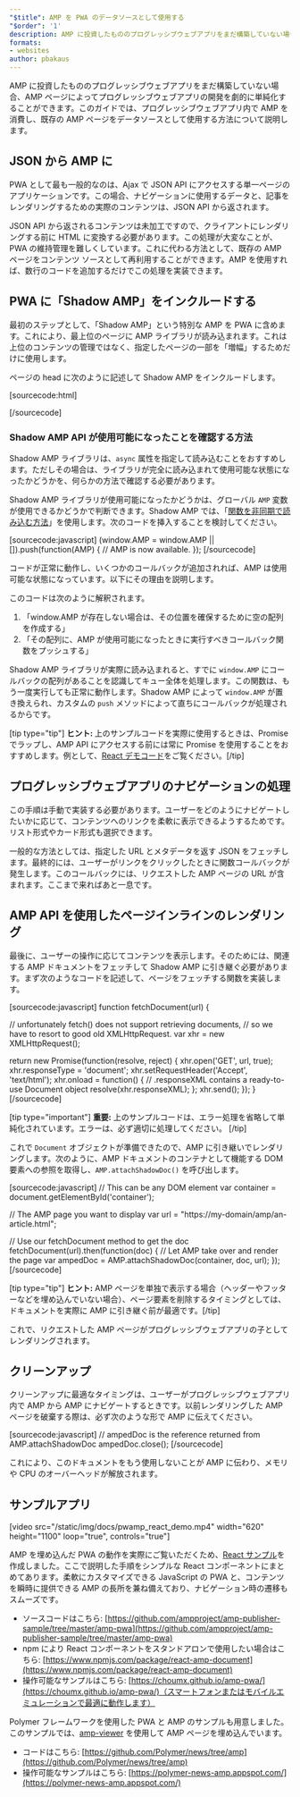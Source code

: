 ```yaml
---
"$title": AMP を PWA のデータソースとして使用する
"$order": '1'
description: AMP に投資したもののプログレッシブウェブアプリをまだ構築していない場合、AMP ページはプログレッシブウェブアプリの開発を劇的に単純化できます。
formats:
- websites
author: pbakaus
---
```


AMP に投資したもののプログレッシブウェブアプリをまだ構築していない場合、AMP ページによってプログレッシブウェブアプリの開発を劇的に単純化することができます。このガイドでは、プログレッシブウェブアプリ内で AMP を消費し、既存の AMP ページをデータソースとして使用する方法について説明します。

## JSON から AMP に

PWA として最も一般的なのは、Ajax で JSON API にアクセスする単一ページのアプリケーションです。この場合、ナビゲーションに使用するデータと、記事をレンダリングするための実際のコンテンツは、JSON API から返されます。

JSON API から返されるコンテンツは未加工ですので、クライアントにレンダリングする前に HTML に変換する必要があります。この処理が大変なことが、PWA の維持管理を難しくしています。これに代わる方法として、既存の AMP ページをコンテンツ ソースとして再利用することができます。AMP を使用すれば、数行のコードを追加するだけでこの処理を実装できます。

## PWA に「Shadow AMP」をインクルードする

最初のステップとして、「Shadow AMP」という特別な AMP を PWA に含めます。これにより、最上位のページに AMP ライブラリが読み込まれます。これは上位のコンテンツの管理ではなく、指定したページの一部を「増幅」するためだけに使用します。

ページの head に次のように記述して Shadow AMP をインクルードします。

[sourcecode:html]
<!-- Asynchronously load the AMP-with-Shadow-DOM runtime library. -->
<script async src="https://cdn.ampproject.org/shadow-v0.js"></script>
[/sourcecode]

### Shadow AMP API が使用可能になったことを確認する方法

Shadow AMP ライブラリは、`async` 属性を指定して読み込むことをおすすめします。ただしその場合は、ライブラリが完全に読み込まれて使用可能な状態になったかどうかを、何らかの方法で確認する必要があります。

Shadow AMP ライブラリが使用可能になったかどうかは、グローバル `AMP` 変数が使用できるかどうかで判断できます。Shadow AMP では、「[関数を非同期で読み込む方法](http://mrcoles.com/blog/google-analytics-asynchronous-tracking-how-it-work/)」を使用します。次のコードを挿入することを検討してください。

[sourcecode:javascript] (window.AMP = window.AMP || []).push(function(AMP) { // AMP is now available. }); [/sourcecode]

コードが正常に動作し、いくつかのコールバックが追加されれば、AMP は使用可能な状態になっています。以下にその理由を説明します。

このコードは次のように解釈されます。

1. 「window.AMP が存在しない場合は、その位置を確保するために空の配列を作成する」
2. 「その配列に、AMP が使用可能になったときに実行すべきコールバック関数をプッシュする」

Shadow AMP ライブラリが実際に読み込まれると、すでに `window.AMP` にコールバックの配列があることを認識してキュー全体を処理します。この関数は、もう一度実行しても正常に動作します。Shadow AMP によって `window.AMP` が置き換えられ、カスタムの `push` メソッドによって直ちにコールバックが処理されるからです。

[tip type="tip"] <strong>ヒント: </strong>上のサンプルコードを実際に使用するときは、Promise でラップし、AMP API にアクセスする前には常に Promise を使用することをおすすめします。例として、[React デモコード](https://github.com/ampproject/amp-publisher-sample/blob/master/amp-pwa/src/components/amp-document/amp-document.js#L20)をご覧ください。[/tip]

## プログレッシブウェブアプリのナビゲーションの処理

この手順は手動で実装する必要があります。ユーザーをどのようにナビゲートしたいかに応じて、コンテンツへのリンクを柔軟に表示できるようするためです。リスト形式やカード形式も選択できます。

一般的な方法としては、指定した URL とメタデータを返す JSON をフェッチします。最終的には、ユーザーがリンクをクリックしたときに関数コールバックが発生します。このコールバックには、リクエストした AMP ページの URL が含まれます。ここまで来ればあと一息です。

## AMP API を使用したページインラインのレンダリング

最後に、ユーザーの操作に応じてコンテンツを表示します。そのためには、関連する AMP ドキュメントをフェッチして Shadow AMP に引き継ぐ必要があります。まず次のようなコードを記述して、ページをフェッチする関数を実装します。

[sourcecode:javascript]
function fetchDocument(url) {

  // unfortunately fetch() does not support retrieving documents,
  // so we have to resort to good old XMLHttpRequest.
  var xhr = new XMLHttpRequest();

  return new Promise(function(resolve, reject) {
    xhr.open('GET', url, true);
    xhr.responseType = 'document';
    xhr.setRequestHeader('Accept', 'text/html');
    xhr.onload = function() {
      // .responseXML contains a ready-to-use Document object
      resolve(xhr.responseXML);
    };
    xhr.send();
  });
}
[/sourcecode]

[tip type="important"] <strong>重要:</strong> 上のサンプルコードは、エラー処理を省略して単純化されています。エラーは、必ず適切に処理してください。 [/tip]

これで `Document` オブジェクトが準備できたので、AMP に引き継いでレンダリングします。次のように、AMP ドキュメントのコンテナとして機能する DOM 要素への参照を取得し、`AMP.attachShadowDoc()` を呼び出します。

[sourcecode:javascript]
// This can be any DOM element
var container = document.getElementById('container');

// The AMP page you want to display
var url = "https://my-domain/amp/an-article.html";

// Use our fetchDocument method to get the doc
fetchDocument(url).then(function(doc) {
  // Let AMP take over and render the page
  var ampedDoc = AMP.attachShadowDoc(container, doc, url);
});
[/sourcecode]

[tip type="tip"] <strong>ヒント:</strong> AMP ページを単独で表示する場合（ヘッダーやフッターなどを埋め込んでいない場合）、ページ要素を削除するタイミングとしては、ドキュメントを実際に AMP に引き継ぐ前が最適です。[/tip]

これで、リクエストした AMP ページがプログレッシブウェブアプリの子としてレンダリングされます。

## クリーンアップ

クリーンアップに最適なタイミングは、ユーザーがプログレッシブウェブアプリ内で AMP から AMP にナビゲートするときです。以前レンダリングした AMP ページを破棄する際は、必ず次のような形で AMP に伝えてください。

[sourcecode:javascript] // ampedDoc is the reference returned from AMP.attachShadowDoc ampedDoc.close(); [/sourcecode]

これにより、このドキュメントをもう使用しないことが AMP に伝わり、メモリや CPU のオーバーヘッドが解放されます。

## サンプルアプリ

[video src="/static/img/docs/pwamp_react_demo.mp4" width="620" height="1100" loop="true", controls="true"]

AMP を埋め込んだ PWA の動作を実際にご覧いただくため、[React サンプル](https://github.com/ampproject/amp-publisher-sample/tree/master/amp-pwa)を作成しました。ここで説明した手順をシンプルな React コンポーネントにまとめてあります。柔軟にカスタマイズできる JavaScript の PWA と、コンテンツを瞬時に提供できる AMP の長所を兼ね備えており、ナビゲーション時の遷移もスムーズです。

- ソースコードはこちら: [https://github.com/ampproject/amp-publisher-sample/tree/master/amp-pwa](https://github.com/ampproject/amp-publisher-sample/tree/master/amp-pwa)
- npm により React コンポーネントをスタンドアロンで使用したい場合はこちら: [https://www.npmjs.com/package/react-amp-document](https://www.npmjs.com/package/react-amp-document)
- 操作可能なサンプルはこちら: [https://choumx.github.io/amp-pwa/](https://choumx.github.io/amp-pwa/)（スマートフォンまたはモバイルエミュレーションで最適に動作します）

Polymer フレームワークを使用した PWA と AMP のサンプルも用意しました。このサンプルでは、[amp-viewer](https://github.com/PolymerLabs/amp-viewer/) を使用して AMP ページを埋め込んでいます。

- コードはこちら: [https://github.com/Polymer/news/tree/amp](https://github.com/Polymer/news/tree/amp)
- 操作可能なサンプルはこちら: [https://polymer-news-amp.appspot.com/](https://polymer-news-amp.appspot.com/)
